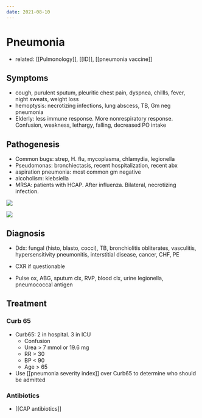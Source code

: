 ```yaml
---
date: 2021-08-10
---
```


# Pneumonia

- related: [[Pulmonology]], [[ID]], [[pneumonia vaccine]]

## Symptoms

- cough, purulent sputum, pleuritic chest pain, dyspnea, chillls, fever, night sweats, weight loss
- hemoptysis: necrotizing infections, lung abscess, TB, Gm neg pneumonia
- Elderly: less immune response. More nonrespiratory response. Confusion, weakness, lethargy, falling, decreased PO intake

## Pathogenesis

- Common bugs: strep, H. flu, mycoplasma, chlamydia, legionella
- Pseudomonas: bronchiectasis, recent hospitalization, recent abx
- aspiration pneumonia: most common gm negative
- alcoholism: klebsiella
- MRSA: patients with HCAP. After influenza. Bilateral, necrotizing infection.

![](https://photos.thisispiggy.com/file/wikiFiles/image-20191029160657786.png)

![](https://photos.thisispiggy.com/file/wikiFiles/image-20191029160719636.png)

## Diagnosis

- Ddx: fungal (histo, blasto, cocci), TB, bronchiolitis obliterates, vasculitis, hypersensitivity pneumonitis, interstitial disease, cancer, CHF, PE

- CXR if questionable

- Pulse ox, ABG, sputum clx, RVP, blood clx, urine legionella, pneumococcal antigen

## Treatment

### Curb 65

- Curb65: 2 in hospital. 3 in ICU
	- Confusion
	- Urea > 7 mmol or 19.6 mg
	- RR > 30
	- BP < 90
	- Age > 65
- Use [[pneumonia severity index]] over Curb65 to determine who should be admitted

### Antibiotics

- [[CAP antibiotics]]
